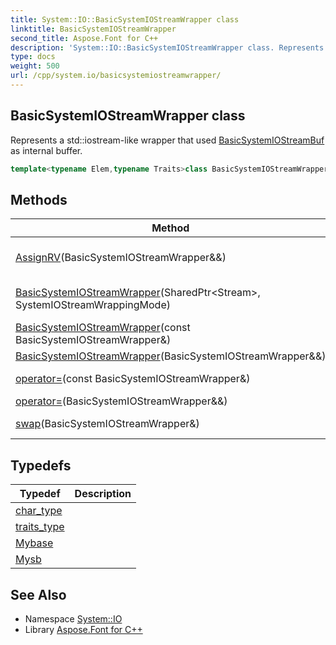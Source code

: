 ```yaml
---
title: System::IO::BasicSystemIOStreamWrapper class
linktitle: BasicSystemIOStreamWrapper
second_title: Aspose.Font for C++
description: 'System::IO::BasicSystemIOStreamWrapper class. Represents a std::iostream-like wrapper that used BasicSystemIOStreamBuf as internal buffer in C++.'
type: docs
weight: 500
url: /cpp/system.io/basicsystemiostreamwrapper/
---
```

## BasicSystemIOStreamWrapper class


Represents a std::iostream-like wrapper that used [BasicSystemIOStreamBuf](../basicsystemiostreambuf/) as internal buffer.

```cpp
template<typename Elem,typename Traits>class BasicSystemIOStreamWrapper : public std::basic_iostream<Elem, std::char_traits<Elem>>
```

## Methods

| Method | Description |
| --- | --- |
| [AssignRV](./assignrv/)(BasicSystemIOStreamWrapper\&&) | Used in move constructor and move assignment operator to reset pointers and call [swap()](./swap/). |
| [BasicSystemIOStreamWrapper](./basicsystemiostreamwrapper/)(SharedPtr\<Stream\>, SystemIOStreamWrappingMode) | Constructs a new instance of the [BasicSystemIOStreamWrapper](./). |
| [BasicSystemIOStreamWrapper](./basicsystemiostreamwrapper/)(const BasicSystemIOStreamWrapper\&) | Copy constructor. Deleted. |
| [BasicSystemIOStreamWrapper](./basicsystemiostreamwrapper/)(BasicSystemIOStreamWrapper\&&) | Move constructor. |
| [operator=](./operator=/)(const BasicSystemIOStreamWrapper\&) | Copy assignment operator. Deleted. |
| [operator=](./operator=/)(BasicSystemIOStreamWrapper\&&) | Move assignment operator. |
| [swap](./swap/)(BasicSystemIOStreamWrapper\&) | Call to swap *this and **right**, if they are not equal. |
## Typedefs

| Typedef | Description |
| --- | --- |
| [char_type](./char_type/) |  |
| [traits_type](./traits_type/) |  |
| [Mybase](./mybase/) |  |
| [Mysb](./mysb/) |  |
## See Also

* Namespace [System::IO](../)
* Library [Aspose.Font for C++](../../)
